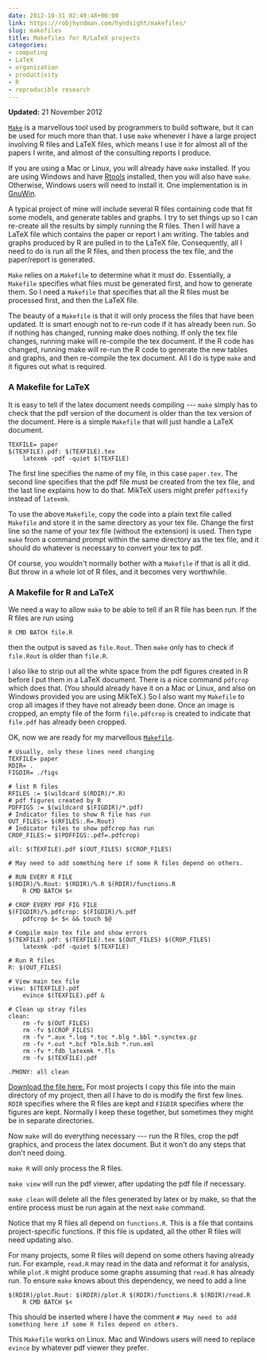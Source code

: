 ```yaml
---
date: 2012-10-31 02:49:48+00:00
link: https://robjhyndman.com/hyndsight/makefiles/
slug: makefiles
title: Makefiles for R/LaTeX projects
categories:
- computing
- LaTeX
- organization
- productivity
- R
- reproducible research
---
```


**Updated:** 21 November 2012

[`Make`](http://www.gnu.org/software/make/) is a marvellous tool used by programmers to build software, but it can be used for much more than that. I use `make` whenever I have a large project involving R files and LaTeX files, which means I use it for almost all of the papers I write, and almost of the consulting reports I produce.<!-- more -->

If you are using a Mac or Linux, you will already have `make` installed. If you are using Windows and have [Rtools](http://cran.r-project.org/bin/windows/Rtools/) installed, then you will also have `make`. Otherwise, Windows users will need to install it. One implementation is in [GnuWin](http://gnuwin32.sourceforge.net/).

A typical project of mine will include several R files containing code that fit some models, and generate tables and graphs. I try to set things up so I can re-create all the results by simply running the R files. Then I will have a LaTeX file which contains the paper or report I am writing. The tables and graphs produced by R are pulled in to the LaTeX file. Consequently, all I need to do is run all the R files, and then process the tex file, and the paper/report is generated.

`Make` relies on a `Makefile` to determine what it must do. Essentially, a `Makefile` specifies what files must be generated first, and how to generate them. So I need a `Makefile` that specifies that all the R files must be processed first, and then the LaTeX file.

The beauty of a `Makefile` is that it will only process the files that have been updated. It is smart enough not to re-run code if it has already been run. So if nothing has changed, running make does nothing. If only the tex file changes, running make will re-compile the tex document. If the R code has changed, running make will re-run the R code to generate the new tables and graphs, and then re-compile the tex document. All I do is type `make` and it figures out what is required.

### A Makefile for LaTeX

It is easy to tell if the latex document needs compiling --- `make` simply has to check that the pdf version of the document is older than the tex version of the document. Here is a simple `Makefile` that will just handle a LaTeX document.

    TEXFILE= paper
    $(TEXFILE).pdf: $(TEXFILE).tex
    	latexmk -pdf -quiet $(TEXFILE)

The first line specifies the name of my file, in this case `paper.tex`. The second line specifies that the pdf file must be created from the tex file, and the last line explains how to do that.  MikTeX users might prefer `pdftexify` instead of `latexmk`.

To use the above `Makefile`, copy the code into a plain text file called `Makefile` and store it in the same directory as your tex file. Change the first line so the name of your tex file (without the extension) is used. Then type `make` from a command prompt within the same directory as the tex file, and it should do whatever is necessary to convert your tex to pdf.

Of course, you wouldn't normally bother with a `Makefile` if that is all it did. But throw in a whole lot of R files, and it becomes very worthwhile.

### A Makefile for R and LaTeX

We need a way to allow `make` to be able to tell if an R file has been run. If the R files are run using


    R CMD BATCH file.R

then the output is saved as `file.Rout`. Then `make` only has to check if `file.Rout` is older than `file.R`.

I also like to strip out all the white space from the pdf figures created in R before I put them in a LaTeX document. There is a nice command `pdfcrop` which does that. (You should already have it on a Mac or Linux, and also on Windows provided you are using MikTeX.) So I also want my `Makefile` to crop all images if they have not already been done. Once an image is cropped, an empty file of the form `file.pdfcrop` is created to indicate that `file.pdf` has already been cropped.

OK, now we are ready for my marvellous [`Makefile`](https://robjhyndman.com/data/Makefile).

    # Usually, only these lines need changing
    TEXFILE= paper
    RDIR= .
    FIGDIR= ./figs

    # list R files
    RFILES := $(wildcard $(RDIR)/*.R)
    # pdf figures created by R
    PDFFIGS := $(wildcard $(FIGDIR)/*.pdf)
    # Indicator files to show R file has run
    OUT_FILES:= $(RFILES:.R=.Rout)
    # Indicator files to show pdfcrop has run
    CROP_FILES:= $(PDFFIGS:.pdf=.pdfcrop)

    all: $(TEXFILE).pdf $(OUT_FILES) $(CROP_FILES)

    # May need to add something here if some R files depend on others.

    # RUN EVERY R FILE
    $(RDIR)/%.Rout: $(RDIR)/%.R $(RDIR)/functions.R
    	R CMD BATCH $<

    # CROP EVERY PDF FIG FILE
    $(FIGDIR)/%.pdfcrop: $(FIGDIR)/%.pdf
    	pdfcrop $< $< && touch $@

    # Compile main tex file and show errors
    $(TEXFILE).pdf: $(TEXFILE).tex $(OUT_FILES) $(CROP_FILES)
    	latexmk -pdf -quiet $(TEXFILE)

    # Run R files
    R: $(OUT_FILES)

    # View main tex file
    view: $(TEXFILE).pdf
    	evince $(TEXFILE).pdf &

    # Clean up stray files
    clean:
    	rm -fv $(OUT_FILES)
    	rm -fv $(CROP_FILES)
    	rm -fv *.aux *.log *.toc *.blg *.bbl *.synctex.gz
    	rm -fv *.out *.bcf *blx.bib *.run.xml
    	rm -fv *.fdb_latexmk *.fls
    	rm -fv $(TEXFILE).pdf

    .PHONY: all clean

[Download the file here.](https://robjhyndman.com/data/Makefile) For most projects I copy this file into the main directory of my project, then all I have to do is modify the first few lines. `RDIR` specifies where the R files are kept and `FIGDIR` specifies where the figures are kept. Normally I keep these together, but sometimes they might be in separate directories.

Now `make` will do everything necessary --- run the R files, crop the pdf graphics, and process the latex document. But it won't do any steps that don't need doing.

`make R` will only process the R files.

`make view` will run the pdf viewer, after updating the pdf file if necessary.

`make clean` will delete all the files generated by latex or by make, so that the entire process must be run again at the next `make` command.

Notice that my R files all depend on `functions.R`. This is a file that contains project-specific functions. If this file is updated, all the other R files will need updating also.

For many projects, some R files will depend on some others having already run. For example, `read.R` may read in the data and reformat it for analysis, while `plot.R` might produce some graphs assuming that `read.R` has already run. To ensure `make` knows about this dependency, we need to add a line

    $(RDIR)/plot.Rout: $(RDIR)/plot.R $(RDIR)/functions.R $(RDIR)/read.R
    	R CMD BATCH $<

This should be inserted where I have the comment `# May need to add something here if some R files depend on others.`

This `Makefile` works on Linux. Mac and Windows users will need to replace `evince` by whatever pdf viewer they prefer.
